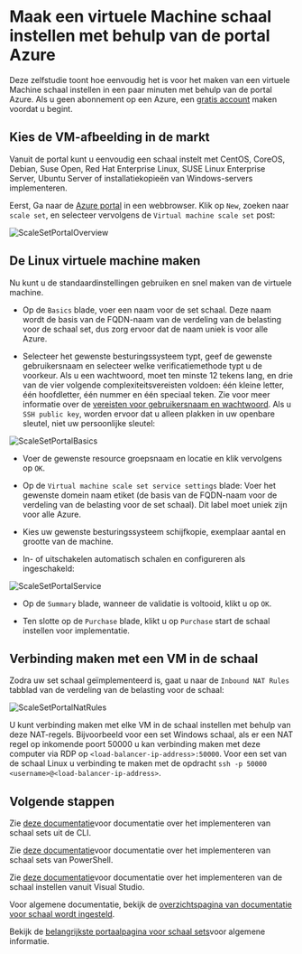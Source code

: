 <properties
    pageTitle="Maak een virtuele Machine schaal instellen met behulp van de portal Azure | Microsoft Azure"
    description="Schaal sets met Azure portal implementeren."
    keywords="virtuele machine schaal sets" 
    services="virtual-machine-scale-sets"
    documentationCenter=""
    authors="gatneil"
    manager="madhana"
    editor="tysonn"
    tags="azure-resource-manager" />

<tags
    ms.service="virtual-machine-scale-sets"
    ms.workload="infrastructure-services"
    ms.tgt_pltfrm="vm"
    ms.devlang="na"
    ms.topic="article"
    ms.date="09/15/2016"
    ms.author="gatneil"/>

# <a name="create-a-virtual-machine-scale-set-using-the-azure-portal"></a>Maak een virtuele Machine schaal instellen met behulp van de portal Azure

Deze zelfstudie toont hoe eenvoudig het is voor het maken van een virtuele Machine schaal instellen in een paar minuten met behulp van de portal Azure. Als u geen abonnement op een Azure, een [gratis account](https://azure.microsoft.com/free/) maken voordat u begint.

## <a name="choose-the-vm-image-from-the-marketplace"></a>Kies de VM-afbeelding in de markt

Vanuit de portal kunt u eenvoudig een schaal instelt met CentOS, CoreOS, Debian, Suse Open, Red Hat Enterprise Linux, SUSE Linux Enterprise Server, Ubuntu Server of installatiekopieën van Windows-servers implementeren.

Eerst, Ga naar de [Azure portal](https://portal.azure.com) in een webbrowser. Klik op `New`, zoeken naar `scale set`, en selecteer vervolgens de `Virtual machine scale set` post:

![ScaleSetPortalOverview](./media/virtual-machine-scale-sets-portal-create/ScaleSetPortalOverview.PNG)

## <a name="create-the-linux-virtual-machine"></a>De Linux virtuele machine maken

Nu kunt u de standaardinstellingen gebruiken en snel maken van de virtuele machine.

* Op de `Basics` blade, voer een naam voor de set schaal. Deze naam wordt de basis van de FQDN-naam van de verdeling van de belasting voor de schaal set, dus zorg ervoor dat de naam uniek is voor alle Azure.

* Selecteer het gewenste besturingssysteem typt, geef de gewenste gebruikersnaam en selecteer welke verificatiemethode typt u de voorkeur. Als u een wachtwoord, moet ten minste 12 tekens lang, en drie van de vier volgende complexiteitsvereisten voldoen: één kleine letter, één hoofdletter, één nummer en één speciaal teken. Zie voor meer informatie over de [vereisten voor gebruikersnaam en wachtwoord](../virtual-machines/virtual-machines-windows-faq.md#what-are-the-username-requirements-when-creating-a-vm). Als u `SSH public key`, worden ervoor dat u alleen plakken in uw openbare sleutel, niet uw persoonlijke sleutel:

![ScaleSetPortalBasics](./media/virtual-machine-scale-sets-portal-create/ScaleSetPortalBasics.PNG)

* Voer de gewenste resource groepsnaam en locatie en klik vervolgens op `OK`.

* Op de `Virtual machine scale set service settings` blade: Voer het gewenste domein naam etiket (de basis van de FQDN-naam voor de verdeling van de belasting voor de set schaal). Dit label moet uniek zijn voor alle Azure.

* Kies uw gewenste besturingssysteem schijfkopie, exemplaar aantal en grootte van de machine.

* In- of uitschakelen automatisch schalen en configureren als ingeschakeld:

![ScaleSetPortalService](./media/virtual-machine-scale-sets-portal-create/ScaleSetPortalService.PNG)

* Op de `Summary` blade, wanneer de validatie is voltooid, klikt u op `OK`.

* Ten slotte op de `Purchase` blade, klikt u op `Purchase` start de schaal instellen voor implementatie.

## <a name="connect-to-a-vm-in-the-scale-set"></a>Verbinding maken met een VM in de schaal

Zodra uw set schaal geïmplementeerd is, gaat u naar de `Inbound NAT Rules` tabblad van de verdeling van de belasting voor de schaal:

![ScaleSetPortalNatRules](./media/virtual-machine-scale-sets-portal-create/ScaleSetPortalNatRules.PNG)

U kunt verbinding maken met elke VM in de schaal instellen met behulp van deze NAT-regels. Bijvoorbeeld voor een set Windows schaal, als er een NAT regel op inkomende poort 50000 u kan verbinding maken met deze computer via RDP op `<load-balancer-ip-address>:50000`. Voor een set van de schaal Linux u verbinding te maken met de opdracht `ssh -p 50000 <username>@<load-balancer-ip-address>`.

## <a name="next-steps"></a>Volgende stappen

Zie [deze documentatie](./virtual-machine-scale-sets-cli-quick-create.md)voor documentatie over het implementeren van schaal sets uit de CLI.

Zie [deze documentatie](./virtual-machine-scale-sets-windows-create.md)voor documentatie over het implementeren van schaal sets van PowerShell.

Zie [deze documentatie](./virtual-machine-scale-sets-vs-create.md)voor documentatie over het implementeren van de schaal instellen vanuit Visual Studio.

Voor algemene documentatie, bekijk de [overzichtspagina van documentatie voor schaal wordt ingesteld](./virtual-machine-scale-sets-overview.md).

Bekijk de [belangrijkste portaalpagina voor schaal sets](https://azure.microsoft.com/services/virtual-machine-scale-sets/)voor algemene informatie.

